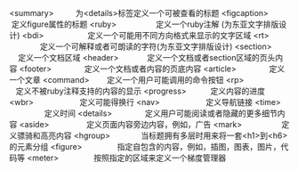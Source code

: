 

\<summary\>          为\<details\>标签定义一个可被查看的标题
\<figcaption\>        定义figure属性的标题
\<ruby\>                  定义一个ruby注解 (为东亚文字排版设计)
\<bdi\>                    定义一个可能用不同方向格式来显示的文字区域
\<rt\>                       定义一个可解释或者可朗读的字符(为东亚文字排版设计)
\<section\>             定义一个文档区域
\<header\>             定义一个文档或者section区域的页头内容
\<footer\>               定义一个文档或者内容的页底内容
\<article\>               定义一个文章
\<command\>        定义一个用户可能调用的命令按钮
\<rp\>                        定义不被ruby注释支持的内容的显示
\<progress\>           定义内容的进度
\<wbr\>                     定义可能得换行
\<nav\>                     定义导航链接
\<time\>                   定义时间
\<details\>               定义用户可能阅读或者隐藏的更多细节内容
\<aside\>                 定义页面内容旁边内容，例如，广告
\<mark\>                  定义骠骑和高亮内容
\<hgroup\>              当标题拥有多层时用来将一套\<h1\>到\<h6\>的元素分组
\<figure\>                指定自包含的内容，例如，插图，图表，图片，代码等
\<meter\>                按照指定的区域来定义一个梯度管理器












